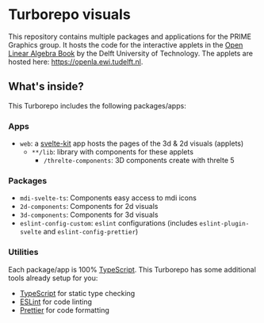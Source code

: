 # Turborepo visuals

This repository contains multiple packages and applications for the PRIME Graphics group. It hosts the code for the interactive applets in the [Open Linear Algebra Book](https://dbalague.pages.ewi.tudelft.nl/openlabook/index.html) by the Delft University of Technology. The applets are hosted here: https://openla.ewi.tudelft.nl.

## What's inside?

This Turborepo includes the following packages/apps:

### Apps

- `web`: a [svelte-kit](https://kit.svelte.dev/) app hosts the pages of the 3d & 2d visuals (applets)
  - `**/lib`: library with components for these applets
    - `/threlte-components`: 3D components create with threlte 5

### Packages

- `mdi-svelte-ts`: Components easy access to mdi icons
- `2d-components`: Components for 2d visuals
- `3d-components`: Components for 3d visuals
- `eslint-config-custom`: `eslint` configurations (includes `eslint-plugin-svelte` and `eslint-config-prettier`)

### Utilities

Each package/app is 100% [TypeScript](https://www.typescriptlang.org/).
This Turborepo has some additional tools already setup for you:

- [TypeScript](https://www.typescriptlang.org/) for static type checking
- [ESLint](https://eslint.org/) for code linting
- [Prettier](https://prettier.io) for code formatting
